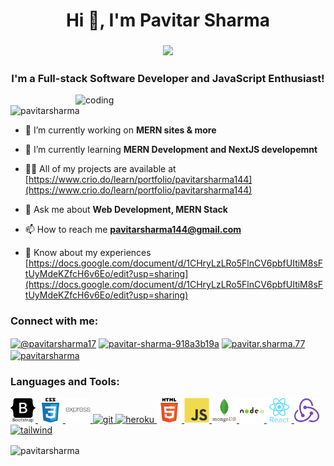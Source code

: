<h1 align="center">Hi 👋, I'm Pavitar Sharma</h1>
<div align="center"><h3><a href="https://github.com/durgeshrai633/readme-typing-svg" ><img src="https://readme-typing-svg.herokuapp.com?lines=An+Aspiring+Web+Developer+From+India"></a></h3></div>
<h3 align="center">I'm a Full-stack Software Developer and JavaScript Enthusiast!</h3>
<img align="right" alt="coding" width="400" src="https://cdn.dribbble.com/users/1162077/screenshots/3848914/programmer.gif">

<p align="left"> <img src="https://komarev.com/ghpvc/?username=pavitarsharma&label=Profile%20views&color=0e75b6&style=flat" alt="pavitarsharma" /> </p>


- 🔭 I’m currently working on **MERN sites & more**

- 🌱 I’m currently learning **MERN Development and NextJS developemnt**

- 👨‍💻 All of my projects are available at [https://www.crio.do/learn/portfolio/pavitarsharma144](https://www.crio.do/learn/portfolio/pavitarsharma144)

- 💬 Ask me about **Web Development, MERN Stack**

- 📫 How to reach me **pavitarsharma144@gmail.com**

- 📄 Know about my experiences [https://docs.google.com/document/d/1CHryLzLRo5FlnCV6pbfUItiM8sFtUyMdeKZfcH6v6Eo/edit?usp=sharing](https://docs.google.com/document/d/1CHryLzLRo5FlnCV6pbfUItiM8sFtUyMdeKZfcH6v6Eo/edit?usp=sharing)

<h3 align="left">Connect with me:</h3>
<p align="left">
<a href="https://twitter.com/@pavitarsharma17" target="blank"><img align="center" src="https://raw.githubusercontent.com/rahuldkjain/github-profile-readme-generator/master/src/images/icons/Social/twitter.svg" alt="@pavitarsharma17" height="30" width="40" /></a>
<a href="https://linkedin.com/in/pavitar-sharma-918a3b19a" target="blank"><img align="center" src="https://raw.githubusercontent.com/rahuldkjain/github-profile-readme-generator/master/src/images/icons/Social/linked-in-alt.svg" alt="pavitar-sharma-918a3b19a" height="30" width="40" /></a>
<a href="https://fb.com/pavitar.sharma.77" target="blank"><img align="center" src="https://raw.githubusercontent.com/rahuldkjain/github-profile-readme-generator/master/src/images/icons/Social/facebook.svg" alt="pavitar.sharma.77" height="30" width="40" /></a>
<a href="https://www.leetcode.com/pavitarsharma" target="blank"><img align="center" src="https://raw.githubusercontent.com/rahuldkjain/github-profile-readme-generator/master/src/images/icons/Social/leet-code.svg" alt="pavitarsharma" height="30" width="40" /></a>
</p>

<h3 align="left">Languages and Tools:</h3>
<p align="left"> <a href="https://getbootstrap.com" target="_blank" rel="noreferrer"> <img src="https://raw.githubusercontent.com/devicons/devicon/master/icons/bootstrap/bootstrap-plain-wordmark.svg" alt="bootstrap" width="40" height="40"/> </a> <a href="https://www.w3schools.com/css/" target="_blank" rel="noreferrer"> <img src="https://raw.githubusercontent.com/devicons/devicon/master/icons/css3/css3-original-wordmark.svg" alt="css3" width="40" height="40"/> </a> <a href="https://expressjs.com" target="_blank" rel="noreferrer"> <img src="https://raw.githubusercontent.com/devicons/devicon/master/icons/express/express-original-wordmark.svg" alt="express" width="40" height="40"/> </a> <a href="https://git-scm.com/" target="_blank" rel="noreferrer"> <img src="https://www.vectorlogo.zone/logos/git-scm/git-scm-icon.svg" alt="git" width="40" height="40"/> </a> <a href="https://heroku.com" target="_blank" rel="noreferrer"> <img src="https://www.vectorlogo.zone/logos/heroku/heroku-icon.svg" alt="heroku" width="40" height="40"/> </a> <a href="https://www.w3.org/html/" target="_blank" rel="noreferrer"> <img src="https://raw.githubusercontent.com/devicons/devicon/master/icons/html5/html5-original-wordmark.svg" alt="html5" width="40" height="40"/> </a> <a href="https://developer.mozilla.org/en-US/docs/Web/JavaScript" target="_blank" rel="noreferrer"> <img src="https://raw.githubusercontent.com/devicons/devicon/master/icons/javascript/javascript-original.svg" alt="javascript" width="40" height="40"/> </a> <a href="https://www.mongodb.com/" target="_blank" rel="noreferrer"> <img src="https://raw.githubusercontent.com/devicons/devicon/master/icons/mongodb/mongodb-original-wordmark.svg" alt="mongodb" width="40" height="40"/> </a> <a href="https://nodejs.org" target="_blank" rel="noreferrer"> <img src="https://raw.githubusercontent.com/devicons/devicon/master/icons/nodejs/nodejs-original-wordmark.svg" alt="nodejs" width="40" height="40"/> </a> <a href="https://reactjs.org/" target="_blank" rel="noreferrer"> <img src="https://raw.githubusercontent.com/devicons/devicon/master/icons/react/react-original-wordmark.svg" alt="react" width="40" height="40"/> </a> <a href="https://redux.js.org" target="_blank" rel="noreferrer"> <img src="https://raw.githubusercontent.com/devicons/devicon/master/icons/redux/redux-original.svg" alt="redux" width="40" height="40"/> </a> <a href="https://tailwindcss.com/" target="_blank" rel="noreferrer"> <img src="https://www.vectorlogo.zone/logos/tailwindcss/tailwindcss-icon.svg" alt="tailwind" width="40" height="40"/> </a> </p>



<p><img align="center" src="https://github-readme-streak-stats.herokuapp.com/?user=pavitarsharma&" alt="pavitarsharma" /></p>
